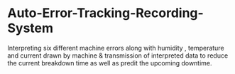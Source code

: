 # Auto-Error-Tracking-Recording-System
Interpreting six different machine errors along with humidity , temperature and current drawn by machine & transmission of interpreted data to reduce the current breakdown time as well as predit the upcoming downtime.
